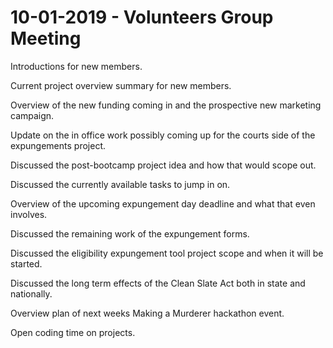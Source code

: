 # 10-01-2019 - Volunteers Group Meeting

Introductions for new members.

Current project overview summary for new members.

Overview of the new funding coming in and the prospective new marketing campaign.

Update on the in office work possibly coming up for the courts side of the expungements project.

Discussed the post-bootcamp project idea and how that would scope out.

Discussed the currently available tasks to jump in on.

Overview of the upcoming expungement day deadline and what that even involves.

Discussed the remaining work of the expungement forms.

Discussed the eligibility expungement tool project scope and when it will be started.

Discussed the long term effects of the Clean Slate Act both in state and nationally.

Overview plan of next weeks Making a Murderer hackathon event.

Open coding time on projects.